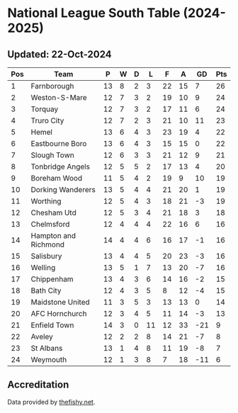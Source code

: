 # National League South Table (2024-2025)
## Updated: 22-Oct-2024

| Pos | Team | P | W | D | L | F | A | GD | Pts |
| --- | --- | --- | --- | --- | --- | --- | --- | --- | --- |
| 1 | Farnborough | 13 | 8 | 2 | 3 | 22 | 15 | 7 | 26 |
| 2 | Weston-S-Mare | 12 | 7 | 3 | 2 | 19 | 10 | 9 | 24 |
| 3 | Torquay | 12 | 7 | 3 | 2 | 17 | 11 | 6 | 24 |
| 4 | Truro City | 12 | 7 | 2 | 3 | 21 | 10 | 11 | 23 |
| 5 | Hemel | 13 | 6 | 4 | 3 | 23 | 19 | 4 | 22 |
| 6 | Eastbourne Boro | 13 | 6 | 4 | 3 | 15 | 15 | 0 | 22 |
| 7 | Slough Town | 12 | 6 | 3 | 3 | 21 | 12 | 9 | 21 |
| 8 | Tonbridge Angels | 12 | 5 | 5 | 2 | 17 | 13 | 4 | 20 |
| 9 | Boreham Wood | 11 | 5 | 4 | 2 | 19 | 9 | 10 | 19 |
| 10 | Dorking Wanderers | 13 | 5 | 4 | 4 | 21 | 20 | 1 | 19 |
| 11 | Worthing | 12 | 5 | 4 | 3 | 18 | 21 | -3 | 19 |
| 12 | Chesham Utd | 12 | 5 | 3 | 4 | 21 | 18 | 3 | 18 |
| 13 | Chelmsford | 12 | 4 | 4 | 4 | 22 | 16 | 6 | 16 |
| 14 | Hampton and Richmond | 14 | 4 | 4 | 6 | 16 | 17 | -1 | 16 |
| 15 | Salisbury | 13 | 4 | 4 | 5 | 20 | 23 | -3 | 16 |
| 16 | Welling | 13 | 5 | 1 | 7 | 13 | 20 | -7 | 16 |
| 17 | Chippenham | 13 | 4 | 3 | 6 | 14 | 16 | -2 | 15 |
| 18 | Bath City | 12 | 4 | 3 | 5 | 8 | 12 | -4 | 15 |
| 19 | Maidstone United | 11 | 3 | 5 | 3 | 13 | 13 | 0 | 14 |
| 20 | AFC Hornchurch | 12 | 3 | 4 | 5 | 11 | 14 | -3 | 13 |
| 21 | Enfield Town | 14 | 3 | 0 | 11 | 12 | 33 | -21 | 9 |
| 22 | Aveley | 12 | 2 | 2 | 8 | 14 | 21 | -7 | 8 |
| 23 | St Albans | 13 | 1 | 4 | 8 | 11 | 19 | -8 | 7 |
| 24 | Weymouth | 12 | 1 | 3 | 8 | 7 | 18 | -11 | 6 |

## Accreditation 

Data provided by [thefishy.net](https://www.thefishy.net/).